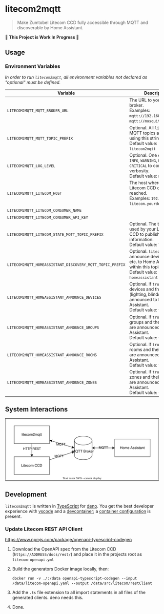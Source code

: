 # litecom2mqtt

> Make Zumtobel Litecom CCD fully accessible through MQTT and discoverable by
> Home Assistant.

**🚧 This Project is Work In Progress 🚧**

## Usage

### Environment Variables

_In order to run `litecom2mqtt`, all environment variables not declared as
"optional" must be defined._

| Variable                                                 | Description                                                  |
| -------------------------------------------------------- | ------------------------------------------------------------ |
| `LITECOM2MQTT_MQTT_BROKER_URL`                           | The URL to your MQTT broker.<br />Examples: `mqtt://192.168.1.42:1883`, `mqtt://mosquitto:1883` |
| `LITECOM2MQTT_MQTT_TOPIC_PREFIX`                         | Optional. All `litecom2mqtt` MQTT topics are prefixed using this string.<br />Default value: `litecom2mqtt` |
| `LITECOM2MQTT_LOG_LEVEL`                                 | Optional. One of `DEBUG`, `INFO`, `WARNING`, `ERROR`, or `CRITICAL` to control log verbosity.<br />Default value: `ERROR` |
| `LITECOM2MQTT_LITECOM_HOST`                              | The host where your Litecom CCD can be reached.<br />Examples: `192.168.1.50`,  `litecom.yourdomain.tld` |
| `LITECOM2MQTT_LITECOM_CONSUMER_NAME`                     |                                                              |
| `LITECOM2MQTT_LITECOM_CONSUMER_API_KEY`                  |                                                              |
| `LITECOM2MQTT_LITECOM_STATE_MQTT_TOPIC_PREFIX`           | Optional. The topic prefix used by your Litecom CCD to publish state information.<br />Default value: `litecom` |
| `LITECOM2MQTT_HOMEASSISTANT_DISCOVERY_MQTT_TOPIC_PREFIX` | Optional. `litecom2mqtt` will announce devices, zones, etc. to Home Assistant within this topic prefix.<br />Default value: `homeassistant` |
| `LITECOM2MQTT_HOMEASSISTANT_ANNOUNCE_DEVICES` | Optional. If `true`, Litecom devices and their services (lighting, blinds, etc.) are announced to Home Assistant.<br />Default value: `false` |
| `LITECOM2MQTT_HOMEASSISTANT_ANNOUNCE_GROUPS` | Optional. If `true`, Litecom groups and their services are announced to Home Assistant.<br />Default value: `false` |
| `LITECOM2MQTT_HOMEASSISTANT_ANNOUNCE_ROOMS` | Optional. If `true`, Litecom rooms and their services are announced to Home Assistant.<br />Default value: `false` |
| `LITECOM2MQTT_HOMEASSISTANT_ANNOUNCE_ZONES` | Optional. If `true`, Litecom zones and their services are announced to Home Assistant.<br />Default value: `false` |

## System Interactions

![Interactions between litecom2mqtt, Litecom CCD, a MQTT broker, and Home Assistant.](./docs/system.drawio.svg)

## Development

`litecom2mqtt` is written in [TypeScript](https://www.typescriptlang.org/) for
[deno](https://deno.com/). You get the best developer experience with
[vscode](https://code.visualstudio.com/) and a
[devcontainer](https://containers.dev/); a
[container configuration](./.devcontainer) is present.

### Update Litecom REST API Client

https://www.npmjs.com/package/openapi-typescript-codegen

1. Download the OpenAPI spec from the Litecom CCD (`https://ADDRESS/docs/rest/`)
   and place it in the projects root as `litecom-openapi.yml`

2. Build the generators Docker image locally, then:

   ```shell
   docker run -v ./:/data openapi-typescript-codegen --input /data/litecom-openapi.yaml --output /data/src/litecom/restClient
   ```

3. Add the `.ts` file extension to all import statements in all files of the
   generated clients. deno needs this.

4. Done.
